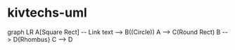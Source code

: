 # kivtechs-uml

graph LR
    A[Square Rect] -- Link text --> B((Circle))
    A --> C(Round Rect)
    B --> D{Rhombus}
    C --> D

